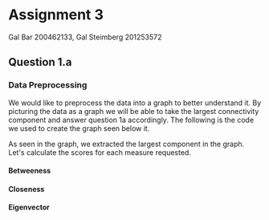 Assignment 3 
================

Gal Bar 200462133, Gal Steimberg 201253572



## Question 1.a

### Data Preprocessing
We would like to preprocess the data into a graph to better understand it. By picturing the data as a graph we will be able to take the largest connectivity component and answer question 1a accordingly.
The following is the code we used to create the graph seen below it.


As seen in the graph, we extracted the largest component in the graph. Let's calculate the scores for each measure requested.

#### Betweeness

#### Closeness

#### Eigenvector




